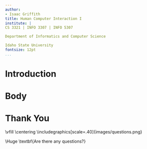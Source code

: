 ```yaml
---
author:
- Isaac Griffith
title: Human Computer Interaction I
institute: |
CS 3321 | INFO 3307 | INFO 5307

Department of Informatics and Computer Science

Idaho State University
fontsize: 12pt
...
```


# Introduction

# Body

# Thank You

\vfill
\centering
\includegraphics[scale=.40]{images/questions.png}

\Huge \textbf{Are there any questions?}

